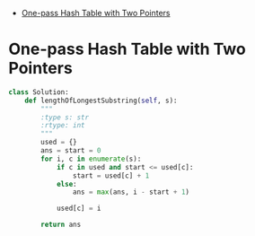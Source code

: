 - [One-pass Hash Table with Two Pointers](#one-pass-hash-table-with-two-pointers)


# One-pass Hash Table with Two Pointers

```python
class Solution:
    def lengthOfLongestSubstring(self, s):
        """
        :type s: str
        :rtype: int
        """
        used = {}
        ans = start = 0
        for i, c in enumerate(s):
            if c in used and start <= used[c]:
                start = used[c] + 1
            else:
                ans = max(ans, i - start + 1)

            used[c] = i

        return ans
```
